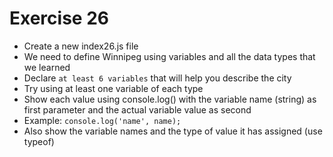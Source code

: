 # Exercise 26

* Create a new index26.js file
* We need to define Winnipeg using variables and all the data types that we learned
* Declare `at least 6 variables` that will help you describe the city
* Try using at least one variable of each type
* Show each value using console.log() with the variable name (string) as first parameter and the actual variable value as second
* Example: `console.log('name', name);` 
* Also show the variable names and the type of value it has assigned (use typeof)